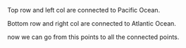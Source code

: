 Top row and left col are connected to Pacific Ocean.

Bottom row and right col are connected to Atlantic Ocean.

now we can go from this points to all the connected points.

